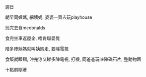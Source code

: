 週日

朝早同姨媽, 細姨媽, 婆婆一齊去玩playhouse

玩完去食mcdonalds

食完坐車返屋企, 唔肯瞓晏覺

陪多陣姨媽就叫姨媽走, 要睇電視

食飯就眼瞓, 沖完涼又睇多陣電視, 打機, 同爸爸玩咗陣磁石片, 整動物園

十點前瞓著
